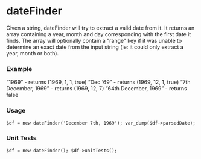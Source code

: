 # dateFinder

Given a string, dateFinder will try to extract a valid date from it. It returns an array containing a year, month and day corresponding with the first date it finds. The array will optionally contain a "range" key if it was unable to determine an exact date from the input string (ie: it could only extract a year, month or both).

### Example

“1969” - returns (1969, 1, 1, true)
“Dec ‘69” - returns (1969, 12, 1, true)
“7th December, 1969” - returns (1969, 12, 7)
“64th December, 1969” - returns false

### Usage

`$df = new dateFinder('December 7th, 1969');
var_dump($df->parsedDate);`

### Unit Tests

`$df = new dateFinder();
$df->unitTests();`
